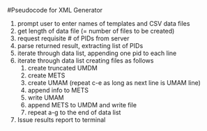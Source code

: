 #Pseudocode for XML Generator

1. prompt user to enter names of templates and CSV data files
2. get length of data file (= number of files to be created)
3. request requisite # of PIDs from server
4. parse returned result, extracting list of PIDs
5. iterate through data list, appending one pid to each line
6. iterate through data list creating files as follows
	1. create truncated UMDM
    2. create METS
    3. create UMAM (repeat c-e as long as next line is UMAM line)
	4. append info to METS
	5. write UMAM
	6. append METS to UMDM and write file
	7. repeat a-g to the end of data list
7. Issue results report to terminal